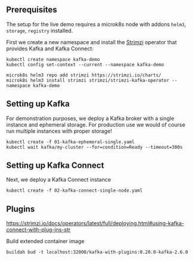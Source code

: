 ## Prerequisites

The setup for the live demo requires a microk8s node with addons `helm3`, `storage`, `registry` installed.

First we create a new namespace and install the [Strimzi](https://strimzi.io/) operator that provides Kafka and Kafka Connect:

    kubectl create namespace kafka-demo
    kubectl config set-context --current --namespace kafka-demo
    
    microk8s helm3 repo add strimzi https://strimzi.io/charts/
    microk8s helm3 install strimzi strimzi/strimzi-kafka-operator --namespace kafka-demo

## Setting up Kafka

For demonstration purposes, we deploy a Kafka broker with a single instance
and ephemeral storage. For production use we would of course run multiple
instances with proper storage!

    kubectl create -f 01-kafka-ephemeral-single.yaml
    kubectl wait kafka/my-cluster --for=condition=Ready --timeout=300s
    
## Setting up Kafka Connect

Next, we deploy a Kafka Connect instance

    kubectl create -f 02-kafka-connect-single-node.yaml
    
## Plugins

https://strimzi.io/docs/operators/latest/full/deploying.html#using-kafka-connect-with-plug-ins-str

Build extended container image

    buildah bud -t localhost:32000/kafka-with-plugins:0.20.0-kafka-2.6.0
